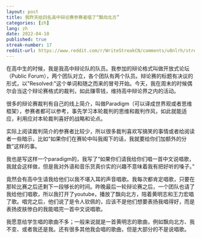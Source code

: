 ```yaml
---
layout: post
title: 我昨天给四名高中辩论赛参赛者唱了“飘向北方”
categories: [zh]
lang: zh
date: 2022-04-10
published: true
streak-number: 17
reddit-url: https://www.reddit.com/r/WriteStreakCN/comments/u0nlrh/streak_17_我昨天给四名高中辩论赛参赛者唱了飘向北方/
---
```

在高中生的时候，我是我高中辩论队的队员。我参加的辩论格式叫做开放式论坛（Public Forum），两个团队对立，各个团队有两个队员。辩论赛的标题有决议的形式，以"Resolved:"这个单词和随之而来的冒号开始。今天，我在周末的时候偶尔会当这个辩论赛格式的裁判，如此赚零钱，维持高中辩论界之内的活动。

很多的辩论赛裁判有自己的线上简介，叫做Paradigm（可以译成世界观或者思维框架），参赛者都可以参考，事先学习本轮裁判的思维和裁判作风，如此就能适应，利用应对本轮裁判喜好的战略和论点。

实际上阅读裁判简介的参赛者比较少，所以很多裁判喜欢写搞笑的事情或者给阅读者一些暗示，比如“如果你们在赛轮中叫我阁下的话，我就要给你们加额外的分数”这样的事。

我也是写这样一个paradigm的，我写了“如果你们请我给你们唱一首中文说唱歌，我就会这样做，但是我对外语和音乐货真价实的兴趣不意味着我有把好听的嗓子。”

竟然会有高中生请我给他们以我不堪入耳的声音唱歌。我每次都肯定唱歌，只要在那轮比赛之后还剩下一段够长的时间。昨晚最后一轮辩论赛之后，一个团队也请了我给他们唱歌，所以我打开了youtube，播放了飘向北方，陪着黄明志和王力宏唱了歌。唱完之后，他们说了是令人钦佩的，应该不是他们想要表扬我唱得好，而是表扬皮肤惨白的我能唱完一首中文说唱歌。

我愿意给学生唱的歌曲不多；一般来说就是一首黄明志的歌曲，例如飘向北方、我不变、或者我还是我。还有很多其他我会唱的歌曲，但是大部分的不是说唱歌。
